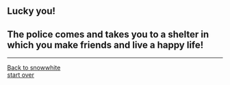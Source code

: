 ## Lucky you!  
## The police comes and takes you to a shelter in which you make friends and live a happy life!
---
[Back to snowwhite](snowwhite.md)  
[start over](start.md)  
